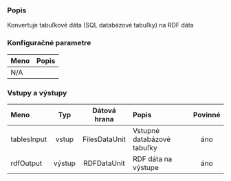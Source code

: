 ### Popis

Konvertuje tabuľkové dáta (SQL databázové tabuľky) na RDF dáta

### Konfiguračné parametre

| Meno | Popis |
|:----|:----|
|N/A| |

### Vstupy a výstupy

|Meno |Typ | Dátová hrana | Popis | Povinné |
|:--------|:------:|:------:|:-------------|:---------------------:|
|tablesInput           |vstup| FilesDataUnit| Vstupné databázové tabuľky |áno|
|rdfOutput |výstup| RDFDataUnit  | RDF dáta na výstupe |áno|
